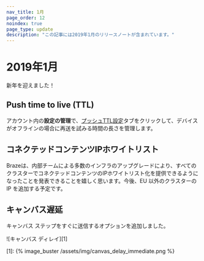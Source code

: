 ```yaml
---
nav_title: 1月
page_order: 12
noindex: true
page_type: update
description: "この記事には2019年1月のリリースノートが含まれています。"
---
```

# 2019年1月

新年を迎えました！

## Push time to live (TTL)

アカウント内の**設定の管理**で、[プッシュTTL設定]({{site.baseurl}}/user_guide/administrative/app_settings/push_ttl_settings/)タブをクリックして、デバイスがオフラインの場合に再送を試みる時間の長さを管理します。

## コネクテッドコンテンツIPホワイトリスト

Brazeは、内部チームによる多数のインフラのアップグレードにより、すべてのクラスターでコネクテッドコンテンツのIPホワイトリスト化を提供できるようになったことを発表できることを嬉しく思います。今後、EU 以外のクラスターの IP を追加する予定です。

## キャンバス遅延

キャンバス ステップをすぐに送信するオプションを追加しました。

![キャンバス ディレイ][1]

[1]: {% image_buster /assets/img/canvas_delay_immediate.png %}
